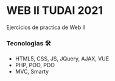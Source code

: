 # WEB II TUDAI 2021
Ejercicios de practica de Web II

### Tecnologias 🛠️

* HTML5, CSS, JS, JQuery, AJAX, VUE
* PHP, POO, PDO
* MVC, Smarty

